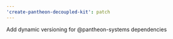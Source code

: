 ```yaml
---
'create-pantheon-decoupled-kit': patch
---
```


Add dynamic versioning for @pantheon-systems dependencies
